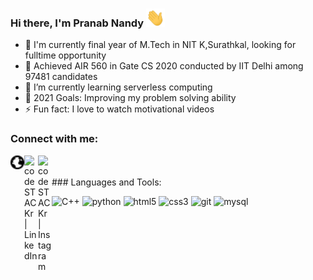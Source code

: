 ### Hi there, I'm Pranab Nandy <img src="https://raw.githubusercontent.com/ABSphreak/ABSphreak/master/gifs/Hi.gif" width="30px"> 


- 🔭 I'm currently final year of M.Tech in NIT K,Surathkal, looking for fulltime opportunity
- 👯 Achieved AIR 560 in Gate CS 2020 conducted by IIT Delhi among 97481 candidates
- 🌱 I’m currently learning serverless computing
- 🥅 2021 Goals: Improving my problem solving ability 
- ⚡ Fun fact: I love to watch motivational videos


### Connect with me:

[<img align="left" alt="codeSTACKr.com" width="22px" src="https://raw.githubusercontent.com/iconic/open-iconic/master/svg/globe.svg" />][website]

[<img align="left" alt="codeSTACKr | LinkedIn" width="22px" src="https://cdn.jsdelivr.net/npm/simple-icons@v3/icons/linkedin.svg" />][linkedin]
[<img align="left" alt="codeSTACKr | Instagram" width="22px" src="https://cdn.jsdelivr.net/npm/simple-icons@v3/icons/gitlab.svg" />][gitlab]

<br />
<br />
### Languages and Tools:



<p align="left">
<img src="https://i.pinimg.com/originals/99/f8/87/99f887833c475448723d3c9ac16c179b.png" alt="C++" width="40" height="40"/> 
<img src="https://cdn3.iconfinder.com/data/icons/logos-and-brands-adobe/512/267_Python-512.png" alt="python" width="40" height="40"/> 
<img src="https://upload.wikimedia.org/wikipedia/commons/thumb/6/61/HTML5_logo_and_wordmark.svg/512px-HTML5_logo_and_wordmark.svg.png" alt="html5" height="40"/> 
<img src="https://upload.wikimedia.org/wikipedia/commons/thumb/d/d5/CSS3_logo_and_wordmark.svg/1200px-CSS3_logo_and_wordmark.svg.png" alt="css3" height="40"/> 

<img src="https://www.vectorlogo.zone/logos/git-scm/git-scm-icon.svg" alt="git" width="40" height="40"/> 
<img src="https://i.pinimg.com/originals/50/f1/58/50f1582a95bdac10f1c3fa295c8b947b.png" alt="mysql" width="40" height="40"/>

</p>
<br />
 

[website]: https://pranabnandy.github.io
[youtube]: https://www.youtube.com/channel/UCzDN6ON3sJTHi3fP4wlttRQ
[gmail]: nandypranab3@gmail.com
[linkedin]: https://linkedin.com/in/pranab-nandy
[gitlab]: https://gitlab.com/PranabNandy
